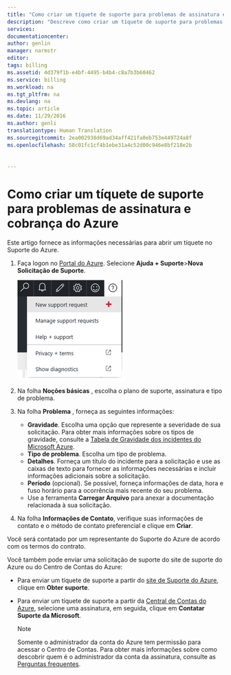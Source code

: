 ```yaml
---
title: "Como criar um tíquete de suporte para problemas de assinatura e cobrança do Azure | Microsoft Docs"
description: "Descreve como criar um tíquete de suporte para problemas de cobrança e assinatura do Azure"
services: 
documentationcenter: 
author: genlin
manager: narmstr
editor: 
tags: billing
ms.assetid: 4d379f1b-e4bf-4495-b4b4-c8a7b3b60462
ms.service: billing
ms.workload: na
ms.tgt_pltfrm: na
ms.devlang: na
ms.topic: article
ms.date: 11/29/2016
ms.author: genli
translationtype: Human Translation
ms.sourcegitcommit: 2ea002938d69ad34aff421fa0eb753e449724a8f
ms.openlocfilehash: 58c01fc1cf4b1ebe31a4c52d00c946e8bf218e2b


---
```

# <a name="how-to-create-a-support-ticket-for-azure-billing-and-subscription-issues"></a>Como criar um tíquete de suporte para problemas de assinatura e cobrança do Azure
Este artigo fornece as informações necessárias para abrir um tíquete no Suporte do Azure.

1. Faça logon no [Portal do Azure](https://portal.azure.com/). Selecione **Ajuda + Suporte**>**Nova Solicitação de Suporte**.

    ![helpandsupportbutton](./media/billing-how-to-create-billing-support-ticket/helpandsupport.png)
2. Na folha **Noções básicas** , escolha o plano de suporte, assinatura e tipo de problema.
3. Na folha **Problema** , forneça as seguintes informações:

   * **Gravidade**. Escolha uma opção que represente a severidade de sua solicitação. Para obter mais informações sobre os tipos de gravidade, consulte a [Tabela de Gravidade dos incidentes do Microsoft Azure](http://support.microsoft.com/gp/AzureSevDetails).
   * **Tipo de problema**. Escolha um tipo de problema.
   * **Detalhes**. Forneça um título do incidente para a solicitação e use as caixas de texto para fornecer as informações necessárias e incluir informações adicionais sobre a solicitação.
   * **Período** (opcional). Se possível, forneça informações de data, hora e fuso horário para a ocorrência mais recente do seu problema.
   * Use a ferramenta **Carregar Arquivo** para anexar a documentação relacionada à sua solicitação.
4. Na folha **Informações de Contato**, verifique suas informações de contato e o método de contato preferencial e clique em **Criar**.

Você será contatado por um representante do Suporte do Azure de acordo com os termos do contrato.

Você também pode enviar uma solicitação de suporte do site de suporte do Azure ou do Centro de Contas do Azure:

* Para enviar um tíquete de suporte a partir do [site de Suporte do Azure](https://azure.microsoft.com/support/options/), clique em **Obter suporte**.
* Para enviar um tíquete de suporte a partir da [Central de Contas do Azure](https://account.windowsazure.com/Subscriptions), selecione uma assinatura, em seguida, clique em **Contatar Suporte da Microsoft**.

  > [!NOTE]
  > Somente o administrador da conta do Azure tem permissão para acessar o Centro de Contas. Para obter mais informações sobre como descobrir quem é o administrador da conta da assinatura, consulte as [Perguntas frequentes](billing-subscription-transfer.md#faq).
  >
  >



<!--HONumber=Nov16_HO3-->


